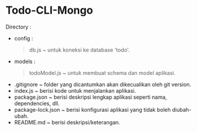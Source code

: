 # Todo-CLI-Mongo
Directory :
  - config :
     > db.js
        ~ untuk koneksi ke database 'todo'.
  - models :
     > todoModel.js
        ~ untuk membuat schema dan model aplikasi.
  - .gitignore
      ~ folder yang dicantumkan akan dikecualikan oleh git version.
  - index.js
      ~ berisi kode untuk menjalankan aplikasi.
  - package.json
      ~ berisi deskripsi lengkap aplikasi seperti nama, dependencies, dll.
  - package-lock.json
      ~ berisi konfigurasi aplikasi yang tidak boleh diubah-ubah.
  - README.md
      ~ berisi deskripsi/keterangan.
